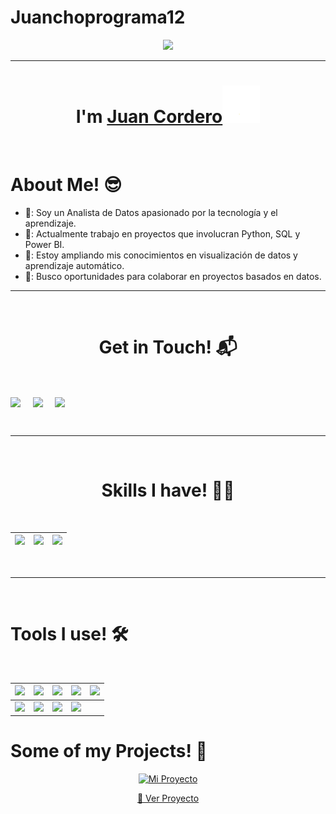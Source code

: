 # Juanchoprograma12


<p align="center">
  <img src="https://miro.medium.com/max/2048/1*OohqW5DGh9CQS4hLY5FXzA.png" height="230"/>
</p>
<hr>
<h1 align="center">I'm <a href="https://github.com/Aryagm">Juan Cordero<a><img src="https://github.com/Kathryn-Jie/Kathryn-Jie/blob/main/wave.gif" width="60px"/></h1>
<Br>
<h1>About Me! 😎</h1>

- 🏫: Soy un Analista de Datos apasionado por la tecnología y el aprendizaje.
- 🔭: Actualmente trabajo en proyectos que involucran Python, SQL y Power BI.
- 🌱: Estoy ampliando mis conocimientos en visualización de datos y aprendizaje automático.
- 🤔: Busco oportunidades para colaborar en proyectos basados en datos.
  
<hr>
<Br>
<h1 align="center">Get in Touch! 📬</h1>
<Br>

<a href="https://www.linkedin.com/in/juan-pérez-4512a7269" target="blank"><img align="center" src="https://img.shields.io/badge/Juan Cordero-0077B5?style=for-the-badge&logo=linkedin&logoColor=white" /></a> &nbsp;&nbsp;&nbsp;  <a href="mailto:perezcorderojuanjose@gmail.com" target="blank"><img align="center" src="https://img.shields.io/badge/perezcorderojuanjose@gmail.com-D14836?style=for-the-badge&logo=gmail&logoColor=white" /></a>    &nbsp;&nbsp;&nbsp;       <a href="https://github.com/Juachoprograma12/Juanchoprograma12/blob/main/README.md" target="blank"><img align="center" src="https://img.shields.io/badge/Juancho-100000?style=for-the-badge&logo=github&logoColor=white" /></a>
  
<Br>
<hr>
<Br>
<h1 align="center">Skills I have! 🤸‍♂</h1>
<Br>

|![](https://img.shields.io/badge/Data%20Analysis-blue?style=for-the-badge)|![](https://img.shields.io/badge/Data%20Visualization-blue?style=for-the-badge)|![](https://img.shields.io/badge/Dashboards-red?style=for-the-badge)|
|---|---|---|

<Br>
<hr>
<Br>
<h1>Tools I use! 🛠️</h1>
<Br>
 
|![](https://img.shields.io/badge/Python-FFD43B?style=for-the-badge&logo=python&logoColor=darkgreen)|![](https://img.shields.io/badge/Jupyter-F37626.svg?&style=for-the-badge&logo=Jupyter&logoColor=white)|![](https://img.shields.io/badge/Pandas-2C2D72?style=for-the-badge&logo=pandas&logoColor=white)|![](https://img.shields.io/badge/Numpy-777BB4?style=for-the-badge&logo=numpy&logoColor=white)|![](https://img.shields.io/badge/Plotly-239120?style=for-the-badge&logo=plotly&logoColor=white)|
|---|---|---|---|---|
|![](https://img.shields.io/badge/SQL-4479A1?style=for-the-badge&logo=postgresql&logoColor=white)|![](https://img.shields.io/badge/PostgreSQL-336791?style=for-the-badge&logo=postgresql&logoColor=white)|![](https://img.shields.io/badge/Power%20BI-F2C811?style=for-the-badge&logo=powerbi&logoColor=black)|![](https://img.shields.io/badge/Excel-217346?style=for-the-badge&logo=microsoft-excel&logoColor=white)|
  

<h1>Some of my Projects! 🎨</h1>

<p align="center">
  <a href="https://github.com/Juachoprograma12/prueba-proyecto/blob/master/Desktop/Proyecto/Copia_de_Untitled4.ipynb" target="_blank">
    <img src="https://raw.githubusercontent.com/Juachoprograma12/prueba-proyecto/master/Desktop/Proyecto/hq720.jpg" alt="Mi Proyecto" width="500px"/>
  </a>
</p>

<p align="center">
  <a href="https://github.com/Juachoprograma12/prueba-proyecto/blob/master/Desktop/Proyecto/Copia_de_Untitled4.ipynb" target="_blank">
    📌 Ver Proyecto
  </a>
</p>

